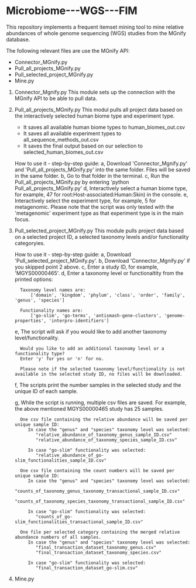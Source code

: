 # Microbiome---WGS---FIM
This repository implements a frequent itemset mining tool to mine relative abundances of whole genome sequencing (WGS) studies from the MGnify database.

The following relevant files are use the MGnify API:

- Connector_MGnify.py
- Pull_all_projects_MGnify.py
- Pull_selected_project_MGnify.py
- Mine.py

1. Connector_Mgnify.py
This module sets up the connection with the MGnify API to be able to pull data.
   
2. Pull_all_projects_MGnify.py
   This modul pulls all project data based on the interactively selected human biome type and experiment type.
    - It saves all available human biome types to human_biomes_out.csv
    - It saves all available experiment types to all_sequence_methods_out.csv
    - It saves the final output based on our selection to selected_human_biomes_out.csv
   
   How to use it - step-by-step guide:
      a, Download 'Connector_Mgnify.py' and 'Pull_all_projects_MGnify.py' into the same folder. Files will be saved in the same folder.
      b, Go to that folder in the terminal.
      c, Run the Pull_all_projects_MGnify.py by entering 'python Pull_all_projects_MGnify.py' 
      d, Interactively select a human biome type, for example, 47 for root:Host-associated:Human:Skin) in the console. 
      e, Interactively select the experiment type, for example, 5 for metagenomic. Please note that the script was only tested with the    
         'metagenomic' experiment type as that experiment type is in the main focus.

3. Pull_selected_project_MGnify.py
   This module pulls project data based on a selected project ID, a selected taxonomy levels and/or functionality categoryies.

   How to use it - step-by-step guide:
      a, Download 'Pull_selected_project_MGnify.py'.
      b, Download 'Connector_Mgnify.py' if you skipped point 2 above.
      c, Enter a study ID, for example, 'MGYS00000465'.
      d, Enter a taxonomy level or functionaltity from the printed options:

         Taxonomy level names are:
             ['domain', 'kingdom', 'phylum', 'class', 'order', 'family', 'genus', 'species']

         Functionality names are:
             ['go-slim', 'go-terms', 'antismash-gene-clusters', 'genome-properties', 'interpro-identifiers']
   
      e, The script will ask if you would like to add another taxonomy level/functionality.
   
         Would you like to add an additional taxonomy level or a functionality type?
         Enter 'y' for yes or 'n' for no.

         Please note if the selected taxonomy level/functionality is not available in the selected study ID, no files will be downloaded.

      f, The scripts print the number samples in the selected study and the unique ID of each sample.
   
      g, While the script is running, multiple csv files are saved. For example, the above mentioned MGYS00000465 study has 25 samples.
   
         One csv file containing the relative abundance will be saved per unique sample ID:
            In case the "genus" and "species" taxonomy level was selected:
               "relative_abundance_of_taxonomy_genus_sample_ID.csv"
               "relative_abundance_of_taxonomy_species_sample_ID.csv"
               
            In case "go-slim" functionality was selected:
               "relative_abundance_of_go-slim_functionalities_sample_ID.csv"

         One csv file containing the count numbers will be saved per unique sample ID:
            In case the "genus" and "species" taxonomy level was selected:
               "counts_of_taxonomy_genus_taxonomy_transactional_sample_ID.csv"
               "counts_of_taxonomy_species_taxonomy_transactional_sample_ID.csv"

            In case "go-slim" functionality was selected:
               "counts_of_go-slim_functionalities_transactional_sample_ID.csv"
   
         One file per selected category containing the merged relative abundance numbers of all samples.
            In case the "genus" and "species" taxonomy level was selected:
               "final_transaction_dataset_taxonomy_genus.csv"
               "final_transaction_dataset_taxonomy_species.csv"
   
            In case "go-slim" functionality was selected:
               "final_transaction_dataset_go-slim.csv"
   
5. Mine.py




